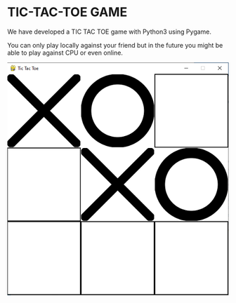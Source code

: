 # TIC-TAC-TOE GAME

We have developed a TIC TAC TOE game with Python3 using Pygame. 

You can only play locally against your friend but in the future you might be able to play against CPU or even online.

![Screenshot of game](https://github.com/FernandezEnrique/tic-tac-toe/blob/main/img/readme/Game-img.png?raw=true)
